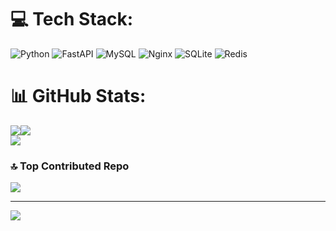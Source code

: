 
# 💻 Tech Stack:
![Python](https://img.shields.io/badge/python-3670A0?style=for-the-badge&logo=python&logoColor=ffdd54) ![FastAPI](https://img.shields.io/badge/FastAPI-005571?style=for-the-badge&logo=fastapi) ![MySQL](https://img.shields.io/badge/mysql-%2300000f.svg?style=for-the-badge&logo=mysql&logoColor=white) ![Nginx](https://img.shields.io/badge/nginx-%23009639.svg?style=for-the-badge&logo=nginx&logoColor=white) ![SQLite](https://img.shields.io/badge/sqlite-%2307405e.svg?style=for-the-badge&logo=sqlite&logoColor=white) ![Redis](https://img.shields.io/badge/redis-%23DD0031.svg?style=for-the-badge&logo=redis&logoColor=white)
# 📊 GitHub Stats:
![](https://github-readme-stats.vercel.app/api?username=shojaei-mohammad&theme=dark&hide_border=false&include_all_commits=true&count_private=true)![](https://github-readme-stats.vercel.app/api/top-langs/?username=shojaei-mohammad&theme=dark&hide_border=false&include_all_commits=true&count_private=true&layout=compact)<br/>
![](https://github-readme-streak-stats.herokuapp.com/?user=shojaei-mohammad&theme=dark&hide_border=false)<br/>


### 🔝 Top Contributed Repo
![](https://github-contributor-stats.vercel.app/api?username=shojaei-mohammad&limit=5&theme=dark&combine_all_yearly_contributions=true)

---
[![](https://visitcount.itsvg.in/api?id=shojaei-mohammad&icon=1&color=2)](https://visitcount.itsvg.in)

<!-- Proudly created with GPRM ( https://gprm.itsvg.in ) -->

